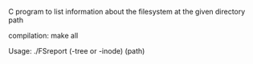 C program to list information about the filesystem at the given directory path

compilation: make all

Usage: ./FSreport (-tree or -inode) (path)
